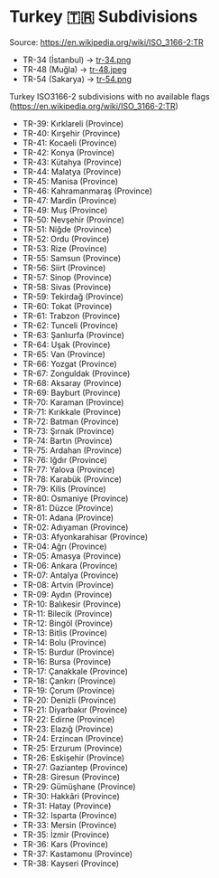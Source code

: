 # Turkey 🇹🇷 Subdivisions

Source: https://en.wikipedia.org/wiki/ISO_3166-2:TR

* TR-34 (İstanbul) -> [tr-34.png](https://github.com/amckenna41/iso3166-flag-icons/blob/main/iso3166-2-icons/TR/tr-34.png)
* TR-48 (Muğla) -> [tr-48.jpeg](https://github.com/amckenna41/iso3166-flag-icons/blob/main/iso3166-2-icons/TR/tr-48.jpeg)
* TR-54 (Sakarya) -> [tr-54.png](https://github.com/amckenna41/iso3166-flag-icons/blob/main/iso3166-2-icons/TR/tr-54.png)

Turkey ISO3166-2 subdivisions with no available flags (https://en.wikipedia.org/wiki/ISO_3166-2:TR)

* TR-39: Kırklareli (Province)
* TR-40: Kırşehir (Province)
* TR-41: Kocaeli (Province)
* TR-42: Konya (Province)
* TR-43: Kütahya (Province)
* TR-44: Malatya (Province)
* TR-45: Manisa (Province)
* TR-46: Kahramanmaraş (Province)
* TR-47: Mardin (Province)
* TR-49: Muş (Province)
* TR-50: Nevşehir (Province)
* TR-51: Niğde (Province)
* TR-52: Ordu (Province)
* TR-53: Rize (Province)
* TR-55: Samsun (Province)
* TR-56: Siirt (Province)
* TR-57: Sinop (Province)
* TR-58: Sivas (Province)
* TR-59: Tekirdağ (Province)
* TR-60: Tokat (Province)
* TR-61: Trabzon (Province)
* TR-62: Tunceli (Province)
* TR-63: Şanlıurfa (Province)
* TR-64: Uşak (Province)
* TR-65: Van (Province)
* TR-66: Yozgat (Province)
* TR-67: Zonguldak (Province)
* TR-68: Aksaray (Province)
* TR-69: Bayburt (Province)
* TR-70: Karaman (Province)
* TR-71: Kırıkkale (Province)
* TR-72: Batman (Province)
* TR-73: Şırnak (Province)
* TR-74: Bartın (Province)
* TR-75: Ardahan (Province)
* TR-76: Iğdır (Province)
* TR-77: Yalova (Province)
* TR-78: Karabük (Province)
* TR-79: Kilis (Province)
* TR-80: Osmaniye (Province)
* TR-81: Düzce (Province)
* TR-01: Adana (Province)
* TR-02: Adıyaman (Province)
* TR-03: Afyonkarahisar (Province)
* TR-04: Ağrı (Province)
* TR-05: Amasya (Province)
* TR-06: Ankara (Province)
* TR-07: Antalya (Province)
* TR-08: Artvin (Province)
* TR-09: Aydın (Province)
* TR-10: Balıkesir (Province)
* TR-11: Bilecik (Province)
* TR-12: Bingöl (Province)
* TR-13: Bitlis (Province)
* TR-14: Bolu (Province)
* TR-15: Burdur (Province)
* TR-16: Bursa (Province)
* TR-17: Çanakkale (Province)
* TR-18: Çankırı (Province)
* TR-19: Çorum (Province)
* TR-20: Denizli (Province)
* TR-21: Diyarbakır (Province)
* TR-22: Edirne (Province)
* TR-23: Elazığ (Province)
* TR-24: Erzincan (Province)
* TR-25: Erzurum (Province)
* TR-26: Eskişehir (Province)
* TR-27: Gaziantep (Province)
* TR-28: Giresun (Province)
* TR-29: Gümüşhane (Province)
* TR-30: Hakkâri (Province)
* TR-31: Hatay (Province)
* TR-32: Isparta (Province)
* TR-33: Mersin (Province)
* TR-35: İzmir (Province)
* TR-36: Kars (Province)
* TR-37: Kastamonu (Province)
* TR-38: Kayseri (Province)